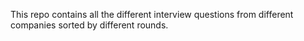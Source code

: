 This repo contains all the different interview questions from different companies sorted by different rounds.
